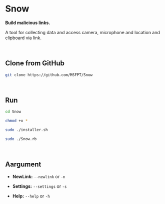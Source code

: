 # Snow

**Build malicious links.**

A tool for collecting data and access camera, microphone and location and clipboard via link.

<br>

## Clone from GitHub
```bash
git clone https://github.com/MSFPT/Snow
```
<br>

## Run

```bash
cd Snow
```

```bash
chmod +x *
```

```bash
sudo ./installer.sh
```

```bash
sudo ./Snow.rb 
```

<br>

## Aargument

+ **NewLink:** `--newlink` or `-n`

+ **Settings:** `--settings` or `-s`

+ **Help:** `--help` or `-h`

<br>